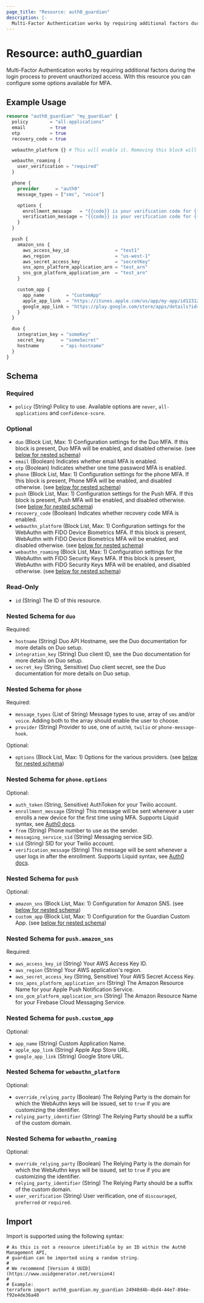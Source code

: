 ```yaml
---
page_title: "Resource: auth0_guardian"
description: |-
  Multi-Factor Authentication works by requiring additional factors during the login process to prevent unauthorized access. With this resource you can configure some options available for MFA.
---
```


# Resource: auth0_guardian

Multi-Factor Authentication works by requiring additional factors during the login process to prevent unauthorized access. With this resource you can configure some options available for MFA.

## Example Usage

```terraform
resource "auth0_guardian" "my_guardian" {
  policy        = "all-applications"
  email         = true
  otp           = true
  recovery_code = true

  webauthn_platform {} # This will enable it. Removing this block will disable it.

  webauthn_roaming {
    user_verification = "required"
  }

  phone {
    provider      = "auth0"
    message_types = ["sms", "voice"]

    options {
      enrollment_message   = "{{code}} is your verification code for {{tenant.friendly_name}}. Please enter this code to verify your enrollment."
      verification_message = "{{code}} is your verification code for {{tenant.friendly_name}}."
    }
  }

  push {
    amazon_sns {
      aws_access_key_id                 = "test1"
      aws_region                        = "us-west-1"
      aws_secret_access_key             = "secretKey"
      sns_apns_platform_application_arn = "test_arn"
      sns_gcm_platform_application_arn  = "test_arn"
    }

    custom_app {
      app_name        = "CustomApp"
      apple_app_link  = "https://itunes.apple.com/us/app/my-app/id123121"
      google_app_link = "https://play.google.com/store/apps/details?id=com.my.app"
    }
  }

  duo {
    integration_key = "someKey"
    secret_key      = "someSecret"
    hostname        = "api-hostname"
  }
}
```

<!-- schema generated by tfplugindocs -->
## Schema

### Required

- `policy` (String) Policy to use. Available options are `never`, `all-applications` and `confidence-score`.

### Optional

- `duo` (Block List, Max: 1) Configuration settings for the Duo MFA. If this block is present, Duo MFA will be enabled, and disabled otherwise. (see [below for nested schema](#nestedblock--duo))
- `email` (Boolean) Indicates whether email MFA is enabled.
- `otp` (Boolean) Indicates whether one time password MFA is enabled.
- `phone` (Block List, Max: 1) Configuration settings for the phone MFA. If this block is present, Phone MFA will be enabled, and disabled otherwise. (see [below for nested schema](#nestedblock--phone))
- `push` (Block List, Max: 1) Configuration settings for the Push MFA. If this block is present, Push MFA will be enabled, and disabled otherwise. (see [below for nested schema](#nestedblock--push))
- `recovery_code` (Boolean) Indicates whether recovery code MFA is enabled.
- `webauthn_platform` (Block List, Max: 1) Configuration settings for the WebAuthn with FIDO Device Biometrics MFA. If this block is present, WebAuthn with FIDO Device Biometrics MFA will be enabled, and disabled otherwise. (see [below for nested schema](#nestedblock--webauthn_platform))
- `webauthn_roaming` (Block List, Max: 1) Configuration settings for the WebAuthn with FIDO Security Keys MFA. If this block is present, WebAuthn with FIDO Security Keys MFA will be enabled, and disabled otherwise. (see [below for nested schema](#nestedblock--webauthn_roaming))

### Read-Only

- `id` (String) The ID of this resource.

<a id="nestedblock--duo"></a>
### Nested Schema for `duo`

Required:

- `hostname` (String) Duo API Hostname, see the Duo documentation for more details on Duo setup.
- `integration_key` (String) Duo client ID, see the Duo documentation for more details on Duo setup.
- `secret_key` (String, Sensitive) Duo client secret, see the Duo documentation for more details on Duo setup.


<a id="nestedblock--phone"></a>
### Nested Schema for `phone`

Required:

- `message_types` (List of String) Message types to use, array of `sms` and/or `voice`. Adding both to the array should enable the user to choose.
- `provider` (String) Provider to use, one of `auth0`, `twilio` or `phone-message-hook`.

Optional:

- `options` (Block List, Max: 1) Options for the various providers. (see [below for nested schema](#nestedblock--phone--options))

<a id="nestedblock--phone--options"></a>
### Nested Schema for `phone.options`

Optional:

- `auth_token` (String, Sensitive) AuthToken for your Twilio account.
- `enrollment_message` (String) This message will be sent whenever a user enrolls a new device for the first time using MFA. Supports Liquid syntax, see [Auth0 docs](https://auth0.com/docs/customize/customize-sms-or-voice-messages).
- `from` (String) Phone number to use as the sender.
- `messaging_service_sid` (String) Messaging service SID.
- `sid` (String) SID for your Twilio account.
- `verification_message` (String) This message will be sent whenever a user logs in after the enrollment. Supports Liquid syntax, see [Auth0 docs](https://auth0.com/docs/customize/customize-sms-or-voice-messages).



<a id="nestedblock--push"></a>
### Nested Schema for `push`

Optional:

- `amazon_sns` (Block List, Max: 1) Configuration for Amazon SNS. (see [below for nested schema](#nestedblock--push--amazon_sns))
- `custom_app` (Block List, Max: 1) Configuration for the Guardian Custom App. (see [below for nested schema](#nestedblock--push--custom_app))

<a id="nestedblock--push--amazon_sns"></a>
### Nested Schema for `push.amazon_sns`

Required:

- `aws_access_key_id` (String) Your AWS Access Key ID.
- `aws_region` (String) Your AWS application's region.
- `aws_secret_access_key` (String, Sensitive) Your AWS Secret Access Key.
- `sns_apns_platform_application_arn` (String) The Amazon Resource Name for your Apple Push Notification Service.
- `sns_gcm_platform_application_arn` (String) The Amazon Resource Name for your Firebase Cloud Messaging Service.


<a id="nestedblock--push--custom_app"></a>
### Nested Schema for `push.custom_app`

Optional:

- `app_name` (String) Custom Application Name.
- `apple_app_link` (String) Apple App Store URL.
- `google_app_link` (String) Google Store URL.



<a id="nestedblock--webauthn_platform"></a>
### Nested Schema for `webauthn_platform`

Optional:

- `override_relying_party` (Boolean) The Relying Party is the domain for which the WebAuthn keys will be issued, set to `true` if you are customizing the identifier.
- `relying_party_identifier` (String) The Relying Party should be a suffix of the custom domain.


<a id="nestedblock--webauthn_roaming"></a>
### Nested Schema for `webauthn_roaming`

Optional:

- `override_relying_party` (Boolean) The Relying Party is the domain for which the WebAuthn keys will be issued, set to `true` if you are customizing the identifier.
- `relying_party_identifier` (String) The Relying Party should be a suffix of the custom domain.
- `user_verification` (String) User verification, one of `discouraged`, `preferred` or `required`.

## Import

Import is supported using the following syntax:

```shell
# As this is not a resource identifiable by an ID within the Auth0 Management API,
# guardian can be imported using a random string.
#
# We recommend [Version 4 UUID](https://www.uuidgenerator.net/version4)
#
# Example:
terraform import auth0_guardian.my_guardian 24940d4b-4bd4-44e7-894e-f92e4de36a40
```
